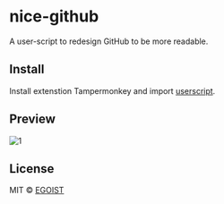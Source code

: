 # nice-github

A user-script to redesign GitHub to be more readable.

## Install

Install extenstion Tampermonkey and import [userscript](/userscript.js).

## Preview

![1](http://ww4.sinaimg.cn/large/a15b4afegw1f16xdy6xwpj21kw13adsf)

## License

MIT &copy; [EGOIST](https://github.com)

